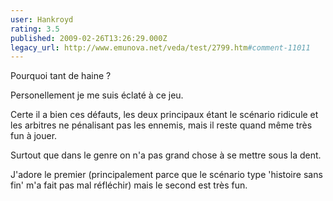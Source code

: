 ```yaml
---
user: Hankroyd
rating: 3.5
published: 2009-02-26T13:26:29.000Z
legacy_url: http://www.emunova.net/veda/test/2799.htm#comment-11011
---
```

Pourquoi tant de haine ?

Personellement je me suis éclaté à ce jeu.

Certe il a bien ces défauts, les deux principaux étant le scénario ridicule et les arbitres ne pénalisant pas les ennemis, mais il reste quand même très fun à jouer.

Surtout que dans le genre on n'a pas grand chose à se mettre sous la dent.

J'adore le premier (principalement parce que le scénario type 'histoire sans fin' m'a fait pas mal réfléchir) mais le second est très fun.